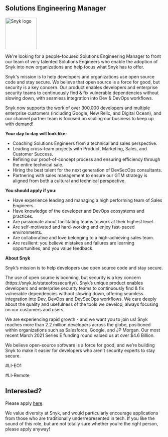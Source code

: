 Solutions Engineering Manager
---

<img src="https://res.cloudinary.com/snyk/image/upload/v1537345894/press-kit/brand/logo-black.png" width="100" alt="Snyk logo" />

<p>We're looking for a people-focused Solutions Engineering Manager to front our team of very talented Solutions Engineers who enable the adoption of Snyk into new organizations and help focus what Snyk has to offer.</p>
<p>Snyk's mission is to help developers and organizations use open source code and stay secure. We believe that open source is a force for good, but security is a key concern. Our product enables developers and enterprise security teams to continuously find &amp; fix vulnerable dependencies without slowing down, with seamless integration into Dev &amp; DevOps workflows.</p>
<p>Snyk now supports the work of over 300,000 developers and multiple enterprise customers (including Google, New Relic, and Digital Ocean), and our channel partner team is focused on scaling our business to keep up with demand!</p>
<p><strong>Your day to day will look like:&nbsp;</strong></p>
<ul>
<li>Coaching Solutions Engineers from a technical and sales perspective.</li>
<li>Leading cross-team projects with Product, Marketing, Sales, and Customer Success.</li>
<li>Refining our proof-of-concept process and ensuring efficiency through the entire technical sale.&nbsp;</li>
<li>Hiring the best talent for the next generation of DevSecOps consultants.</li>
<li>Partnering with sales management to ensure our GTM strategy is aligned from both a cultural and technical perspective.</li>
</ul>
<p><strong>You should apply if you:&nbsp;</strong></p>
<ul>
<li>Have experience leading and managing a high performing team of Sales Engineers.</li>
<li>Have knowledge of the developer and DevOps ecosystems and practices.</li>
<li>Are passionate about facilitating teams to work at their highest level.</li>
<li>Are self-motivated and hard-working and enjoy fast-paced environments.</li>
<li>Are collaborative and love belonging to a high-achieving sales team.</li>
<li>Are resilient: you believe mistakes and failures are learning opportunities, and you value feedback.</li>
</ul>
<p><strong>About Snyk</strong></p>
<p>Snyk’s mission is to help developers use open source code and stay secure.</p>
<p>The use of open source is booming, but security is a key concern (https://snyk.io/stateofossecurity/). Snyk’s unique product enables developers and enterprise security teams to continuously find &amp; fix vulnerable dependencies without slowing down, offering seamless integration into Dev, DevOps and DevSecOps workflows. We care deeply about the quality and usefulness of the tools we develop, always focusing on our customers and users.</p>
<p>We are experiencing rapid growth - and we want you to join us! Snyk reaches more than 2.2 million developers across the globe, positioned within organizations such as Salesforce, Google, and JP Morgan. Our most recent March 2021 Series E funding round valued us at over $4.6 Billion.</p>
<p>We believe open-source software is a force for good, and we’re building Snyk to make it easier for developers who aren’t security experts to stay secure.</p>
<p>#LI-EO1</p>
<p>#LI-Remote</p>

Interested?
---

Please apply [here](https://boards.greenhouse.io/snyk/jobs/4915813002#app).

We value diversity at Snyk, and would particularly encourage applications from those who are traditionally underrepresented in tech.
If you like the sound of this role, but are not totally sure whether you’re the right person, please apply anyway!
